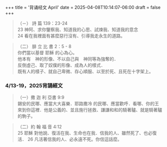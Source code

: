 +++
title = '背诵经文 April'
date = 2025-04-08T10:14:07-06:00
draft = false
+++

>（－）
詩 篇 139：23-24   
23 神阿、求你鑒察我、知道我的心思、試煉我、知道我的意念  
24 看在我裡面有甚麼惡行沒有、引導我走永生的道路。
   
>（二）
腓 立 比 書 2：5 - 8  
你們當以基督 耶穌 的心為心。  
他本有　神的形像、不以自己與　神同等為強奪的．  
反倒虛己、取了奴僕的形像、成為人的樣式．  
既有人的樣子、就自己卑微、存心順服、以至於死、且死在十字架上。   

### 4/13-19，2025背誦經文

>（一）撒 迦 利 亞書 9:9  
錫安的民哪、應當大大喜樂．耶路撒冷 的民哪、應當歡呼．看哪、你的王來到你這裡．他是公義的、並且施行拯救、謙謙和和的騎著驢、就是騎著驢的駒子。
     
>（二）約 翰 福 音 4:12  
25 耶穌 對他說、復活在我、生命也在我．信我的人、雖然死了、也必復活．
26 凡活著信我的人、必永遠不死。你信這話麼。
